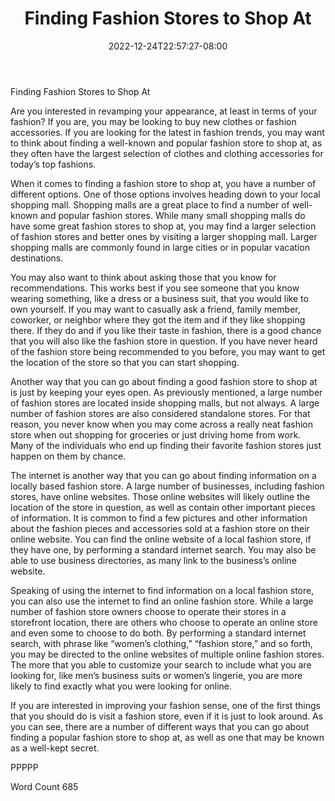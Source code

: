 ﻿---
title: "Finding Fashion Stores to Shop At"
date: 2022-12-24T22:57:27-08:00
description: "TXT Tips for Web Success"
featured_image: "/images/TXT.jpg"
tags: ["TXT"]
---

Finding Fashion Stores to Shop At

Are you interested in revamping your appearance, at least in terms of your fashion? If you are, you may be looking to buy new clothes or fashion accessories.  If you are looking for the latest in fashion trends, you may want to think about finding a well-known and popular fashion store to shop at, as they often have the largest selection of clothes and clothing accessories for today’s top fashions.

When it comes to finding a fashion store to shop at, you have a number of different options.  One of those options involves heading down to your local shopping mall. Shopping malls are a great place to find a number of well-known and popular fashion stores.  While many small shopping malls do have some great fashion stores to shop at, you may find a larger selection of fashion stores and better ones by visiting a larger shopping mall.  Larger shopping malls are commonly found in large cities or in popular vacation destinations.

You may also want to think about asking those that you know for recommendations. This works best if you see someone that you know wearing something, like a dress or a business suit, that you would like to own yourself.  If you may want to casually ask a friend, family member, coworker, or neighbor where they got the item and if they like shopping there.  If they do and if you like their taste in fashion, there is a good chance that you will also like the fashion store in question.  If you have never heard of the fashion store being recommended to you before, you may want to get the location of the store so that you can start shopping.

Another way that you can go about finding a good fashion store to shop at is just by keeping your eyes open.  As previously mentioned, a large number of fashion stores are located inside shopping malls, but not always.  A large number of fashion stores are also considered standalone stores. For that reason, you never know when you may come across a really neat fashion store when out shopping for groceries or just driving home from work.  Many of the individuals who end up finding their favorite fashion stores just happen on them by chance.  

The internet is another way that you can go about finding information on a locally based fashion store.  A large number of businesses, including fashion stores, have online websites. Those online websites will likely outline the location of the store in question, as well as contain other important pieces of information.  It is common to find a few pictures and other information about the fashion pieces and accessories sold at a fashion store on their online website.  You can find the online website of a local fashion store, if they have one, by performing a standard internet search.  You may also be able to use business directories, as many link to the business’s online website.

Speaking of using the internet to find information on a local fashion store, you can also use the internet to find an online fashion store. While a large number of fashion store owners choose to operate their stores in a storefront location, there are others who choose to operate an online store and even some to choose to do both.  By performing a standard internet search, with phrase like “women’s clothing,” “fashion store,” and so forth, you may be directed to the online websites of multiple online fashion stores. The more that you able to customize your search to include what you are looking for, like men’s business suits or women’s lingerie, you are more likely to find exactly what you were looking for online.

If you are interested in improving your fashion sense, one of the first things that you should do is visit a fashion store, even if it is just to look around.  As you can see, there are a number of different ways that you can go about finding a popular fashion store to shop at, as well as one that may be known as a well-kept secret.  

PPPPP

Word Count 685

